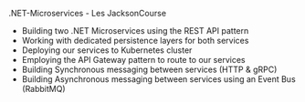 .NET-Microservices - Les JacksonCourse

- Building two .NET Microservices using the REST API pattern 
- Working with dedicated persistence layers for both services
- Deploying our services to Kubernetes cluster
- Employing the API Gateway pattern to route to our services
- Building Synchronous messaging between services (HTTP & gRPC)
- Building Asynchronous messaging between services using an Event Bus (RabbitMQ)
